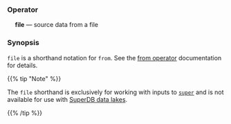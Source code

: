 ### Operator

&emsp; **file** &mdash; source data from a file

### Synopsis

`file` is a shorthand notation for `from`. See the [from operator](from.md) documentation for details.

{{% tip "Note" %}}

The `file` shorthand is exclusively for working with inputs to
[`super`](../../commands/super.md) and is not available for use with [SuperDB data lakes](../../commands/super-db.md).

{{% /tip %}}

